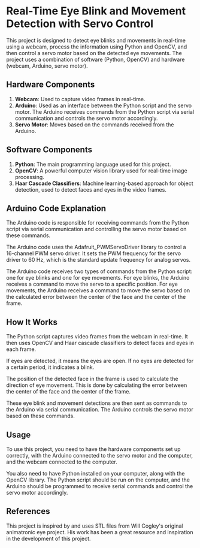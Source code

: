 # Real-Time Eye Blink and Movement Detection with Servo Control

This project is designed to detect eye blinks and movements in real-time using a webcam, process the information using Python and OpenCV, and then control a servo motor based on the detected eye movements. The project uses a combination of software (Python, OpenCV) and hardware (webcam, Arduino, servo motor).

## Hardware Components

1. **Webcam**: Used to capture video frames in real-time.
2. **Arduino**: Used as an interface between the Python script and the servo motor. The Arduino receives commands from the Python script via serial communication and controls the servo motor accordingly.
3. **Servo Motor**: Moves based on the commands received from the Arduino.

## Software Components

1. **Python**: The main programming language used for this project.
2. **OpenCV**: A powerful computer vision library used for real-time image processing.
3. **Haar Cascade Classifiers**: Machine learning-based approach for object detection, used to detect faces and eyes in the video frames.

## Arduino Code Explanation

The Arduino code is responsible for receiving commands from the Python script via serial communication and controlling the servo motor based on these commands. 

The Arduino code uses the Adafruit_PWMServoDriver library to control a 16-channel PWM servo driver. It sets the PWM frequency for the servo driver to 60 Hz, which is the standard update frequency for analog servos. 

The Arduino code receives two types of commands from the Python script: one for eye blinks and one for eye movements. For eye blinks, the Arduino receives a command to move the servo to a specific position. For eye movements, the Arduino receives a command to move the servo based on the calculated error between the center of the face and the center of the frame.

## How It Works

The Python script captures video frames from the webcam in real-time. It then uses OpenCV and Haar cascade classifiers to detect faces and eyes in each frame. 

If eyes are detected, it means the eyes are open. If no eyes are detected for a certain period, it indicates a blink. 

The position of the detected face in the frame is used to calculate the direction of eye movement. This is done by calculating the error between the center of the face and the center of the frame.

These eye blink and movement detections are then sent as commands to the Arduino via serial communication. The Arduino controls the servo motor based on these commands.

## Usage

To use this project, you need to have the hardware components set up correctly, with the Arduino connected to the servo motor and the computer, and the webcam connected to the computer.

You also need to have Python installed on your computer, along with the OpenCV library. The Python script should be run on the computer, and the Arduino should be programmed to receive serial commands and control the servo motor accordingly.

## References
This project is inspired by and uses STL files from Will Cogley's original animatronic eye project. His work has been a great resource and inspiration in the development of this project.

